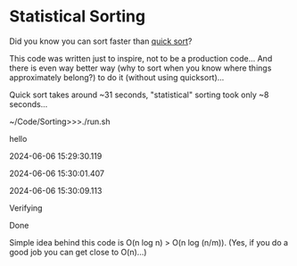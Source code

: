 # Statistical Sorting

Did you know you can sort faster than [quick sort](https://en.wikipedia.org/wiki/Quicksort)?

This code was written just to inspire, not to be a production code... And there is even way better way (why to sort when you know where things approximately belong?) to do it (without using quicksort)...

Quick sort takes around ~31 seconds, "statistical" sorting took only ~8 seconds...

~/Code/Sorting>>>./run.sh

hello

2024-06-06 15:29:30.119

2024-06-06 15:30:01.407

2024-06-06 15:30:09.113

Verifying

Done



Simple idea behind this code is O(n log n) > O(n log (n/m)). (Yes, if you do a good job you can get close to O(n)...)
